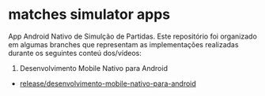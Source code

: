 # matches simulator apps

App Android Nativo de Simulção de Partidas. Este repositório foi organizado em algumas branches que representam as implementações realizadas durante os seguintes conteú
dos/vídeos:
1. Desenvolvimento Mobile Nativo para Android
- [release/desenvolvimento-mobile-nativo-para-android](https://github.com/zstupp1/matches-simulator-apps/tree/release/componentes-layouts-ui-ux-em-apps-android)
